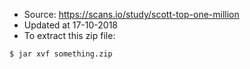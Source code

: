 - Source: https://scans.io/study/scott-top-one-million
- Updated at 17-10-2018
- To extract this zip file:
```sh
$ jar xvf something.zip
```
